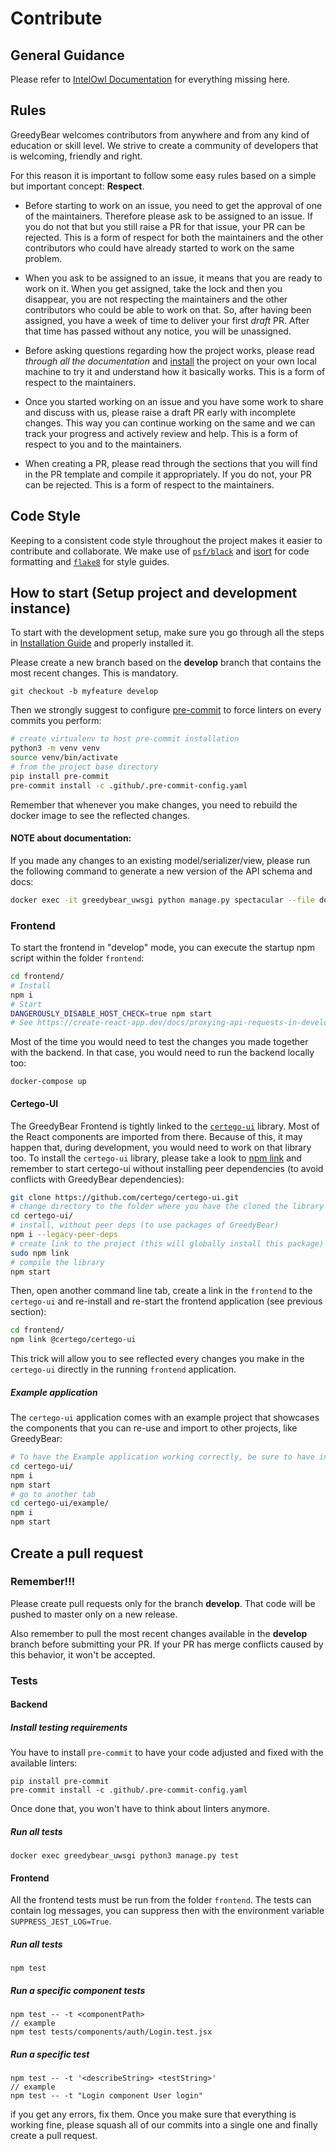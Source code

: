# Contribute

## General Guidance
Please refer to [IntelOwl Documentation](https://intelowl.readthedocs.io/en/latest/) for everything missing here.

## Rules
GreedyBear welcomes contributors from anywhere and from any kind of education or skill level. We strive to create a community of developers that is welcoming, friendly and right.

For this reason it is important to follow some easy rules based on a simple but important concept: **Respect**.

* Before starting to work on an issue, you need to get the approval of one of the maintainers. Therefore please ask to be assigned to an issue. If you do not that but you still raise a PR for that issue, your PR can be rejected. This is a form of respect for both the maintainers and the other contributors who could have already started to work on the same problem.

* When you ask to be assigned to an issue, it means that you are ready to work on it. When you get assigned, take the lock and then you disappear, you are not respecting the maintainers and the other contributors who could be able to work on that. So, after having been assigned, you have a week of time to deliver your first *draft* PR. After that time has passed without any notice, you will be unassigned.

* Before asking questions regarding how the project works, please read *through all the documentation* and [install](https://greedybear.readthedocs.io/en/latest/Installation.html) the project on your own local machine to try it and understand how it basically works. This is a form of respect to the maintainers.

* Once you started working on an issue and you have some work to share and discuss with us, please raise a draft PR early with incomplete changes. This way you can continue working on the same and we can track your progress and actively review and help. This is a form of respect to you and to the maintainers.

* When creating a PR, please read through the sections that you will find in the PR template and compile it appropriately. If you do not, your PR can be rejected. This is a form of respect to the maintainers.

## Code Style
Keeping to a consistent code style throughout the project makes it easier to contribute and collaborate. We make use of [`psf/black`](https://github.com/psf/black) and [isort](https://pycqa.github.io/isort/) for code formatting and [`flake8`](https://flake8.pycqa.org) for style guides.

## How to start (Setup project and development instance)
To start with the development setup, make sure you go through all the steps in [Installation Guide](https://greedybear.readthedocs.io/en/latest/Installation.html) and properly installed it.

Please create a new branch based on the **develop** branch that contains the most recent changes. This is mandatory.

`git checkout -b myfeature develop`

Then we strongly suggest to configure [pre-commit](https://github.com/pre-commit/pre-commit) to force linters on every commits you perform:
```bash
# create virtualenv to host pre-commit installation
python3 -m venv venv
source venv/bin/activate
# from the project base directory
pip install pre-commit
pre-commit install -c .github/.pre-commit-config.yaml
```


Remember that whenever you make changes, you need to rebuild the docker image to see the reflected changes.


#### NOTE about documentation:

If you made any changes to an existing model/serializer/view, please run the following command to generate a new version of the API schema and docs:

```bash
docker exec -it greedybear_uwsgi python manage.py spectacular --file docs/source/schema.yml && make html
```

### Frontend

To start the frontend in "develop" mode, you can execute the startup npm script within the folder `frontend`:

```bash
cd frontend/
# Install
npm i
# Start
DANGEROUSLY_DISABLE_HOST_CHECK=true npm start
# See https://create-react-app.dev/docs/proxying-api-requests-in-development/#invalid-host-header-errors-after-configuring-proxy for why we use that flag in development mode
```

Most of the time you would need to test the changes you made together with the backend. In that case, you would need to run the backend locally too:

```commandline
docker-compose up
```

#### Certego-UI

The GreedyBear Frontend is tightly linked to the [`certego-ui`](https://github.com/certego/certego-ui) library. Most of the React components are imported from there. Because of this, it may happen that, during development, you would need to work on that library too.
To install the `certego-ui` library, please take a look to [npm link](https://docs.npmjs.com/cli/v8/commands/npm-link) and remember to start certego-ui without installing peer dependencies (to avoid conflicts with GreedyBear dependencies):

```bash
git clone https://github.com/certego/certego-ui.git
# change directory to the folder where you have the cloned the library
cd certego-ui/
# install, without peer deps (to use packages of GreedyBear)
npm i --legacy-peer-deps
# create link to the project (this will globally install this package)
sudo npm link
# compile the library
npm start
```

Then, open another command line tab, create a link in the `frontend` to the `certego-ui` and re-install and re-start the frontend application (see previous section):

```bash
cd frontend/
npm link @certego/certego-ui
```

This trick will allow you to see reflected every changes you make in the `certego-ui` directly in the running `frontend` application.

##### Example application

The `certego-ui` application comes with an example project that showcases the components that you can re-use and import to other projects, like GreedyBear:

```bash
# To have the Example application working correctly, be sure to have installed `certego-ui` *without* the `--legacy-peer-deps` option and having it started in another command line
cd certego-ui/
npm i
npm start
# go to another tab
cd certego-ui/example/
npm i
npm start
```

## Create a pull request

### Remember!!!
Please create pull requests only for the branch **develop**. That code will be pushed to master only on a new release.

Also remember to pull the most recent changes available in the **develop** branch before submitting your PR. If your PR has merge conflicts caused by this behavior, it won't be accepted.

### Tests

#### Backend

##### Install testing requirements
You have to install `pre-commit` to have your code adjusted and fixed with the available linters:
```commandline
pip install pre-commit
pre-commit install -c .github/.pre-commit-config.yaml
```
Once done that, you won't have to think about linters anymore.

##### Run all tests
```commandline
docker exec greedybear_uwsgi python3 manage.py test
```

#### Frontend
All the frontend tests must be run from the folder `frontend`.
The tests can contain log messages, you can suppress then with the environment variable `SUPPRESS_JEST_LOG=True`.

##### Run all tests

```
npm test
```

##### Run a specific component tests

```
npm test -- -t <componentPath>
// example
npm test tests/components/auth/Login.test.jsx
```

##### Run a specific test

```
npm test -- -t '<describeString> <testString>'
// example
npm test -- -t "Login component User login"
```


if you get any errors, fix them.
Once you make sure that everything is working fine, please squash all of our commits into a single one and finally create a pull request.